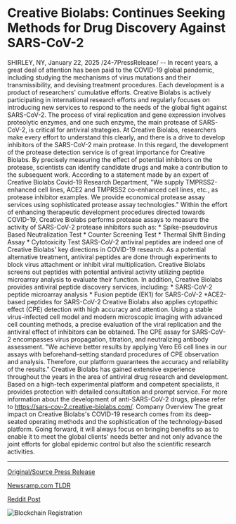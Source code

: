 # Creative Biolabs: Continues Seeking Methods for Drug Discovery Against SARS-CoV-2

SHIRLEY, NY, January 22, 2025 /24-7PressRelease/ -- In recent years, a great deal of attention has been paid to the COVID-19 global pandemic, including studying the mechanisms of virus mutations and their transmissibility, and devising treatment procedures. Each development is a product of researchers' cumulative efforts. Creative Biolabs is actively participating in international research efforts and regularly focuses on introducing new services to respond to the needs of the global fight against SARS-CoV-2.  The process of viral replication and gene expression involves proteolytic enzymes, and one such enzyme, the main protease of SARS-CoV-2, is critical for antiviral strategies. At Creative Biolabs, researchers make every effort to understand this clearly, and there is a drive to develop inhibitors of the SARS-CoV-2 main protease. In this regard, the development of the protease detection service is of great importance for Creative Biolabs. By precisely measuring the effect of potential inhibitors on the protease, scientists can identify candidate drugs and make a contribution to the subsequent work.  According to a statement made by an expert of Creative Biolabs Covid-19 Research Department, "We supply TMPRSS2-enhanced cell lines, ACE2 and TMPRSS2 co-enhanced cell lines, etc., as protease inhibitor examples. We provide economical protease assay services using sophisticated protease assay technologies."  Within the effort of enhancing therapeutic development procedures directed towards COVID-19, Creative Biolabs performs protease assays to measure the activity of SARS-CoV-2 protease inhibitors such as: * Spike-pseudovirus Based Neutralization Test * Counter Screening Test * Thermal Shift Binding Assay * Cytotoxicity Test  SARS-CoV-2 antiviral peptides are indeed one of Creative Biolabs' key directions in COVID-19 research. As a potential alternative treatment, antiviral peptides are done through experiments to block virus attachment or inhibit viral multiplication. Creative Biolabs screens out peptides with potential antiviral activity utilizing peptide microarray analysis to evaluate their function.  In addition, Creative Biolabs provides antiviral peptide discovery services, including: * SARS-CoV-2 peptide microarray analysis * Fusion peptide (EK1) for SARS-CoV-2 *ACE2-based peptides for SARS-CoV-2  Creative Biolabs also applies cytopathic effect (CPE) detection with high accuracy and attention. Using a stable virus-infected cell model and modern microscopic imaging with advanced cell counting methods, a precise evaluation of the viral replication and the antiviral effect of inhibitors can be obtained.  The CPE assay for SARS-CoV-2 encompasses virus propagation, titration, and neutralizing antibody assessment. "We achieve better results by applying Vero E6 cell lines in our assays with beforehand-setting standard procedures of CPE observation and analysis. Therefore, our platform guarantees the accuracy and reliability of the results."  Creative Biolabs has gained extensive experience throughout the years in the area of antiviral drug research and development. Based on a high-tech experimental platform and competent specialists, it provides protection with detailed consultation and prompt service.  For more information about the development of anti-SARS-CoV-2 drugs, please refer to https://sars-cov-2.creative-biolabs.com/.  Company Overview The great impact on Creative Biolabs's COVID-19 research comes from its deep-seated operating methods and the sophistication of the technology-based platform. Going forward, it will always focus on bringing benefits so as to enable it to meet the global clients' needs better and not only advance the joint efforts for global epidemic control but also the scientific research activities. 

---

[Original/Source Press Release](https://www.24-7pressrelease.com/press-release/518741/creative-biolabs-continues-seeking-methods-for-drug-discovery-against-sars-cov-2)
                    

[Newsramp.com TLDR](https://newsramp.com/curated-news/creative-biolabs-at-forefront-of-covid-19-research-with-innovative-protease-inhibitor-services/714eaf46e74e458fa695ebd39378b42f) 

 



[Reddit Post](https://www.reddit.com/r/newsramp/comments/1i76fgy/creative_biolabs_at_forefront_of_covid19_research/) 



![Blockchain Registration](https://cdn.newsramp.app/24-7PressRelease/qrcode/251/22/mendjMZ7.webp)